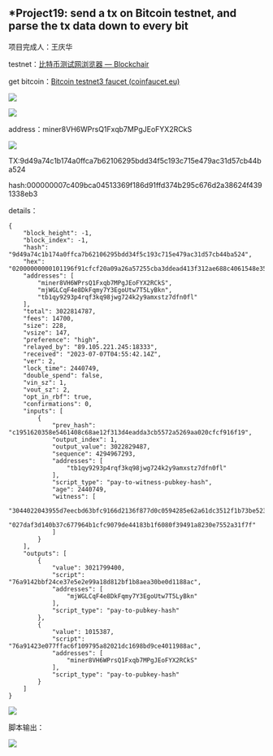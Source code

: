 ## *Project19: send a tx on Bitcoin testnet, and parse the tx data down to every bit

项目完成人：王庆华

testnet：[比特币测试网浏览器 — Blockchair](https://blockchair.com/zh/bitcoin/testnet)

get bitcoin：[Bitcoin testnet3 faucet (coinfaucet.eu)](https://coinfaucet.eu/en/btc-testnet/)

![](https://img1.imgtp.com/2023/07/07/6CLaX4Qp.png)

![](https://img1.imgtp.com/2023/07/07/DaVQKLjF.png)

address：miner8VH6WPrsQ1Fxqb7MPgJEoFYX2RCkS

![](https://img1.imgtp.com/2023/07/07/Mf6orCda.png)

TX:9d49a74c1b174a0ffca7b62106295bdd34f5c193c715e479ac31d57cb44ba524

hash:000000007c409bca04513369f186d91ffd374b295c676d2a38624f4391338eb3

details：

```apl
{
    "block_height": -1,
    "block_index": -1,
    "hash": "9d49a74c1b174a0ffca7b62106295bdd34f5c193c715e479ac31d57cb44ba524",
    "hex": "02000000000101196f91cfcf20a09a26a57255cba3ddead413f312ae688c4061548e35201695c10100000000fdffffff02e8ff1cb4000000001976a9142bbf24ce37e5e2e99a18d812bf1b8aea30be0d1188ac5b7e0f00000000001976a91423e077ffac6f109795a82021dc1698bd9ce4011988ac02473044022043955d7eecbd63bfc9166d2136f877d0c0594285e62a61dc3512f1b73be5238c02205b4056c0013fc82ef706b5e882de2aeb174c1fd52a2086d06b65e3d8cf0f29630121027daf3d140b37c677964b1cfc9079de44183b1f6080f39491a8230e7552a31f7f2d3e2500",
    "addresses": [
        "miner8VH6WPrsQ1Fxqb7MPgJEoFYX2RCkS",
        "mjWGLCqF4e8DkFqmy7Y3EgoUtw7T5LyBkn",
        "tb1qy9293p4rqf3kq98jwg724k2y9amxstz7dfn0fl"
    ],
    "total": 3022814787,
    "fees": 14700,
    "size": 228,
    "vsize": 147,
    "preference": "high",
    "relayed_by": "89.105.221.245:18333",
    "received": "2023-07-07T04:55:42.14Z",
    "ver": 2,
    "lock_time": 2440749,
    "double_spend": false,
    "vin_sz": 1,
    "vout_sz": 2,
    "opt_in_rbf": true,
    "confirmations": 0,
    "inputs": [
        {
            "prev_hash": "c1951620358e5461408c68ae12f313d4eadda3cb5572a5269aa020cfcf916f19",
            "output_index": 1,
            "output_value": 3022829487,
            "sequence": 4294967293,
            "addresses": [
                "tb1qy9293p4rqf3kq98jwg724k2y9amxstz7dfn0fl"
            ],
            "script_type": "pay-to-witness-pubkey-hash",
            "age": 2440749,
            "witness": [
                "3044022043955d7eecbd63bfc9166d2136f877d0c0594285e62a61dc3512f1b73be5238c02205b4056c0013fc82ef706b5e882de2aeb174c1fd52a2086d06b65e3d8cf0f296301",
                "027daf3d140b37c677964b1cfc9079de44183b1f6080f39491a8230e7552a31f7f"
            ]
        }
    ],
    "outputs": [
        {
            "value": 3021799400,
            "script": "76a9142bbf24ce37e5e2e99a18d812bf1b8aea30be0d1188ac",
            "addresses": [
                "mjWGLCqF4e8DkFqmy7Y3EgoUtw7T5LyBkn"
            ],
            "script_type": "pay-to-pubkey-hash"
        },
        {
            "value": 1015387,
            "script": "76a91423e077ffac6f109795a82021dc1698bd9ce4011988ac",
            "addresses": [
                "miner8VH6WPrsQ1Fxqb7MPgJEoFYX2RCkS"
            ],
            "script_type": "pay-to-pubkey-hash"
        }
    ]
}
```

![](https://img1.imgtp.com/2023/07/07/YsgKh2o6.png)

脚本输出：

![](https://img1.imgtp.com/2023/07/07/znTaBKlK.png)
